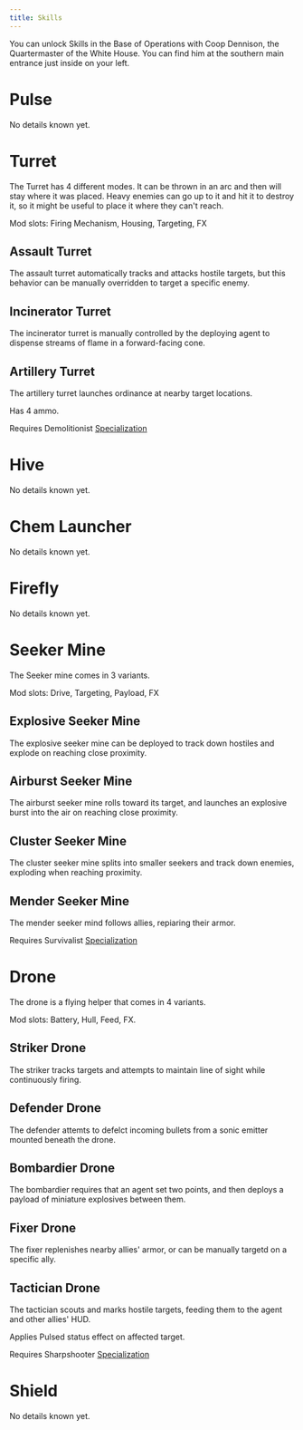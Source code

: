 ```yaml
---
title: Skills
---
```


You can unlock Skills in the Base of Operations with Coop Dennison, the Quartermaster of the White House. You can find him at the southern main entrance just inside on your left.

# Pulse

No details known yet.

# Turret

The Turret has 4 different modes. It can be thrown in an arc and then will stay where it was placed. Heavy enemies can go up to it and hit it to destroy it, so it might be useful to place it where they can't reach.

Mod slots: Firing Mechanism, Housing, Targeting, FX

## Assault Turret

The assault turret automatically tracks and attacks hostile targets, but this behavior can be manually overridden to target a specific enemy.

## Incinerator Turret

The incinerator turret is manually controlled by the deploying agent to dispense streams of flame in a forward-facing cone.

## Artillery Turret

The artillery turret launches ordinance at nearby target locations.

Has 4 ammo.

Requires Demolitionist [Specialization](/specializations.html)

# Hive

No details known yet.

# Chem Launcher

No details known yet.

# Firefly

No details known yet.

# Seeker Mine

The Seeker mine comes in 3 variants. 

Mod slots: Drive, Targeting, Payload, FX

## Explosive Seeker Mine

The explosive seeker mine can be deployed to track down hostiles and explode on reaching close proximity.

## Airburst Seeker Mine

The airburst seeker mine rolls toward its target, and launches an explosive burst into the air on reaching close proximity.

## Cluster Seeker Mine

The cluster seeker mine splits into smaller seekers and track down enemies, exploding when reaching proximity.

## Mender Seeker Mine

The mender seeker mind follows allies, repiaring their armor.

Requires Survivalist [Specialization](/specializations.html)

# Drone

The drone is a flying helper that comes in 4 variants.

Mod slots: Battery, Hull, Feed, FX.

## Striker Drone

The striker tracks targets and attempts to maintain line of sight while continuously firing.

## Defender Drone

The defender attemts to defelct incoming bullets from a sonic emitter mounted beneath the drone.

## Bombardier Drone

The bombardier requires that an agent set two points, and then deploys a payload of miniature explosives between them.

## Fixer Drone

The fixer replenishes nearby allies' armor, or can be manually targetd on a specific ally.

## Tactician Drone

The tactician scouts and marks hostile targets, feeding them to the agent and other allies' HUD.

Applies Pulsed status effect on affected target.

Requires Sharpshooter [Specialization](/specializations.html)

# Shield

No details known yet.
